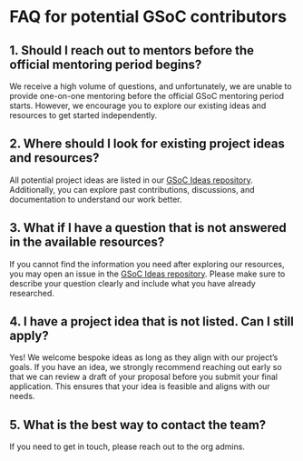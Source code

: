 # FAQ for potential GSoC contributors

## 1. Should I reach out to mentors before the official mentoring period begins?
We receive a high volume of questions, and unfortunately, we are unable to provide one-on-one mentoring before the official GSoC mentoring period starts. However, we encourage you to explore our existing ideas and resources to get started independently.

## 2. Where should I look for existing project ideas and resources?
All potential project ideas are listed in our [GSoC Ideas repository](https://github.com/jitsi/gsoc-ideas/tree/master/2025). Additionally, you can explore past contributions, discussions, and documentation to understand our work better.

## 3. What if I have a question that is not answered in the available resources?
If you cannot find the information you need after exploring our resources, you may open an issue in the [GSoC Ideas repository](https://github.com/jitsi/gsoc-ideas/tree/master/2025). Please make sure to describe your question clearly and include what you have already researched.

## 4. I have a project idea that is not listed. Can I still apply?
Yes! We welcome bespoke ideas as long as they align with our project’s goals. If you have an idea, we strongly recommend reaching out early so that we can review a draft of your proposal before you submit your final application. This ensures that your idea is feasible and aligns with our needs.

## 5. What is the best way to contact the team?
If you need to get in touch, please reach out to the org admins.
